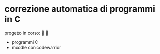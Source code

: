 # correzione automatica di programmi in C

progetto in corso: :lemon: :strawberry:

- programmi C
- moodle con codewarrior
